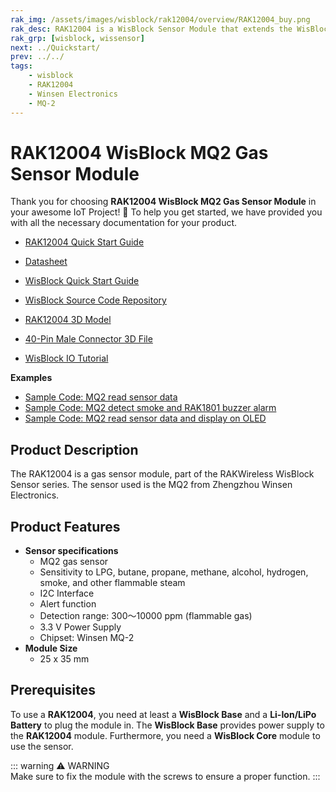 ```yaml
---
rak_img: /assets/images/wisblock/rak12004/overview/RAK12004_buy.png
rak_desc: RAK12004 is a WisBlock Sensor Module that extends the WisBlock system with a gas sensor. It enables the user to build a gas and smoke detection system that can send measured data and alarm messages over LoRaWAN.
rak_grp: [wisblock, wissensor]
next: ../Quickstart/
prev: ../../
tags:
    - wisblock
    - RAK12004
    - Winsen Electronics
    - MQ-2
---
```



# RAK12004 WisBlock MQ2 Gas Sensor Module

Thank you for choosing **RAK12004 WisBlock MQ2 Gas Sensor Module** in your awesome IoT Project! 🎉 To help you get started, we have provided you with all the necessary documentation for your product.

* [RAK12004 Quick Start Guide](../Quickstart/)
* [Datasheet](../Datasheet/)
* <a href="../../Quickstart/" target="_blank">WisBlock Quick Start Guide</a>

* [WisBlock Source Code Repository](https://github.com/RAKWireless/WisBlock/)
* [RAK12004 3D Model](https://downloads.rakwireless.com/3D_File/WisBlock/3D_RAK12004.stp)
* [40-Pin Male Connector 3D File](https://downloads.rakwireless.com/3D_File/Accessory/WisConnector/M40S1003K6M.stp)
* [WisBlock IO Tutorial](https://docs.rakwireless.com/Knowledge-Hub/Learn/WisBlock-IO-Tutorial/)


**Examples**

* [Sample Code: MQ2 read sensor data](https://github.com/RAKWireless/RAK-MQx-Library/tree/main/examples/RAK12004_MQ2_Sampling)
* [Sample Code: MQ2 detect smoke and RAK1801 buzzer alarm](https://github.com/RAKWireless/RAK-MQx-Library/tree/main/examples/RAK12004_MQ2_SmokeDetection)
* [Sample Code: MQ2 read sensor data and display on OLED](https://github.com/RAKWireless/RAK-MQx-Library/tree/main/examples/RAK12004_MQ2_read) 


## Product Description
The RAK12004 is a gas sensor module, part of the RAKWireless WisBlock Sensor series. The sensor used is the MQ2 from Zhengzhou Winsen Electronics.

## Product Features

* **Sensor specifications**
    * MQ2 gas sensor
    * Sensitivity to LPG, butane, propane, methane, alcohol, hydrogen, smoke, and other flammable steam  
    * I2C Interface
    * Alert function
    * Detection range: 300～10000&nbsp;ppm (flammable gas)
    * 3.3&nbsp;V Power Supply
    * Chipset: Winsen MQ-2
* **Module Size**
    * 25 x 35&nbsp;mm

## Prerequisites

To use a **RAK12004**, you need at least a **WisBlock Base** and a **Li-Ion/LiPo Battery** to plug the module in. The **WisBlock Base** provides power supply to the **RAK12004** module. Furthermore, you need a **WisBlock Core** module to use the sensor.

::: warning ⚠️ WARNING    
Make sure to fix the module with the screws to ensure a proper function.
:::